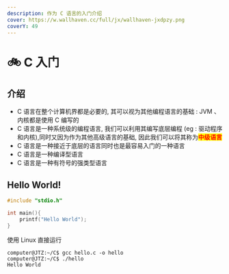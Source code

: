 ```yaml
---
description: 作为 C 语言的入门介绍
cover: https://w.wallhaven.cc/full/jx/wallhaven-jxdpzy.png
coverY: 49
---
```


# 🚲 C 入门

## 介绍

* C 语言在整个计算机界都是必要的, 其可以视为其他编程语言的基础 : JVM 、内核都是使用 C 编写的
* C 语言是一种系统级的编程语言, 我们可以利用其编写底层编程 (eg : 驱动程序和内核),同时又因为作为其他高级语言的基础, 因此我们可以将其称为<mark style="color:red;">**中级语言**</mark>
* C 语言是一种接近于底层的语言同时也是最容易入门的一种语言
* C 语言是一种编译型语言
* C 语言是一种有符号的强类型语言

## Hello World!

```c
#include "stdio.h"

int main(){
    printf("Hello World");
}
```

使用 Linux 直接运行

```shell
computer@JTZ:~/C$ gcc hello.c -o hello
computer@JTZ:~/C$ ./hello
Hello World
```
